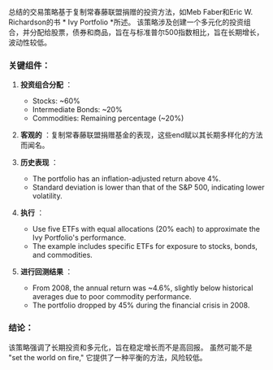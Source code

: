 总结的交易策略基于复制常春藤联盟捐赠的投资方法，如Meb Faber和Eric W. Richardson的书 * Ivy Portfolio *所述。 该策略涉及创建一个多元化的投资组合，并分配给股票，债券和商品，旨在与标准普尔500指数相比，旨在长期增长，波动性较低。

### 关键组件：
1. **投资组合分配** ：
   - Stocks: ~60%
   - Intermediate Bonds: ~20%
   - Commodities: Remaining percentage (~20%)

2. **客观的** ：复制常春藤联盟捐赠基金的表现，这些end赋以其长期多样化的方法而闻名。

3. **历史表现** ：
   - The portfolio has an inflation-adjusted return above 4%.
   - Standard deviation is lower than that of the S&P 500, indicating lower volatility.

4. **执行** ：
   - Use five ETFs with equal allocations (20% each) to approximate the Ivy Portfolio's performance.
   - The example includes specific ETFs for exposure to stocks, bonds, and commodities.

5. **进行回测结果** ：
   - From 2008, the annual return was ~4.6%, slightly below historical averages due to poor commodity performance.
   - The portfolio dropped by 45% during the financial crisis in 2008.

### 结论：
该策略强调了长期投资和多元化，旨在稳定增长而不是高回报。 虽然可能不是 "set the world on fire," 它提供了一种平衡的方法，风险较低。